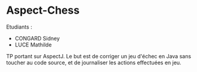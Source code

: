 
# Aspect-Chess

Etudiants :

 - CONGARD Sidney
 - LUCE Mathilde  

TP portant sur AspectJ. Le but est de corriger un jeu d'échec en Java sans toucher au code source, et de journaliser les actions effectuées en jeu.
